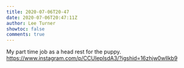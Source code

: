 ```yaml
---
title: 2020-07-06T20-47
date: 2020-07-06T20:47:11Z
author: Lee Turner
showtoc: false
comments: true
---
```


My part time job as a head rest for the puppy. https://www.instagram.com/p/CCUIeplsdA3/?igshid=16zhjw0wllkb9

